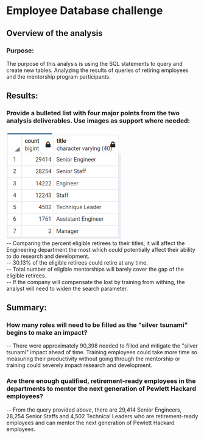 # Employee Database challenge

## Overview of the analysis

### Purpose:
The purpose of this analysis is using the SQL statements to query and create new tables. Analyzing the results of queries of retiring employees and the mentorship program participants.

## Results:
### Provide a bulleted list with four major points from the two analysis deliverables. Use images as support where needed:
![GITHUB](https://github.com/seafishleo/HW/blob/master/HW7/2.png)  
-- Comparing the percent eligible retirees to their titles, it will affect the Engineering department the most which could potentially affect their ability to do research and development.  
-- 30.13% of the eligible retirees could retire at any time.  
-- Total number of eligible mentorships will barely cover the gap of the eligible retirees.    
-- If the company will compensate the lost by training from withing, the analyst will need to widen the search parameter.  

## Summary:
### How many roles will need to be filled as the "silver tsunami" begins to make an impact?
-- There were approximately 90,398 needed to filled and mitigate the "silver tsunami" impact ahead of time.  Training employees could take more time so measuring their productivity without going through the mentorship or training could severely impact research and development.

### Are there enough qualified, retirement-ready employees in the departments to mentor the next generation of Pewlett Hackard employees?
-- From the query provided above, there are 29,414 Senior Engineers, 28,254 Senior Staffs and 4,502 Technical Leaders who are retirement-ready employees and can mentor the next generation of Pewlett Hackard employees.






